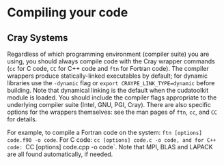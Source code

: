 # Compiling your code

## Cray Systems

Regardless of which programming environment (compiler suite) you are using, you should always compile code with the Cray wrapper commands (`cc` for C code, `CC` for C++ code and `ftn` for Fortran code). The compiler wrappers produce statically-linked executables by default; for dynamic libraries use the `-dynamic` flag or `export CRAYPE_LINK_TYPE=dynamic` before building.
Note that dynamical linking is the default when the cudatoolkit module is loaded. You should include the compiler flags appropriate to the underlying compiler suite (Intel, GNU, PGI, Cray). There are also specific options for the wrappers themselves: see the man pages of `ftn`, `cc`, and `CC` for details.

For example, to compile a Fortran code on the system: `ftn [options] code.f90 -o code`. For C code: `cc [options] code.c -o code, and for C++ code: `CC [options] code.cpp -o code`. Note that MPI, BLAS and LAPACK are all found automatically, if needed.


